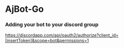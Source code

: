 # AjBot-Go

### Adding your bot to your discord group

https://discordapp.com/api/oauth2/authorize?client_id=[insertToken]&scope=bot&permissions=1
